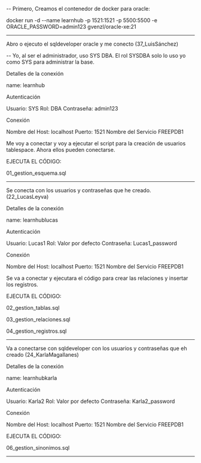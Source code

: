 -- Primero, Creamos el contenedor de docker para oracle:

docker run -d --name learnhub -p 1521:1521 -p 5500:5500 -e ORACLE_PASSWORD=admin123 gvenzl/oracle-xe:21

---------------------------------------------------------

Abro o ejecuto el sqldeveloper oracle y me conecto (37_LuisSánchez)

-- Yo, al ser el administrador, uso SYS DBA. El rol SYSDBA solo lo uso yo como SYS para administrar la base.

Detalles de la conexión

name: learnhub

Autenticación

Usuario: SYS				Rol: DBA
Contraseña: admin123

Conexión

Nombre del Host: localhost
Puerto: 1521
Nombre del Servicio FREEPDB1

Me voy a conectar y voy a ejecutar el script para la creación de usuarios tablespace. Ahora ellos pueden conectarse.

EJECUTA EL CÓDIGO:

01_gestion_esquema.sql


---------------------------------------------------------

Se conecta con los usuarios y contraseñas que he creado. (22_LucasLeyva)

Detalles de la conexión

name: learnhublucas

Autenticación

Usuario: Lucas1			Rol: Valor por defecto
Contraseña: Lucas1_password

Conexión

Nombre del Host: localhost
Puerto: 1521
Nombre del Servicio FREEPDB1

Se va a conectar y ejecutara el código para crear las relaciones y insertar los registros.

EJECUTA EL CÓDIGO:

02_gestion_tablas.sql

03_gestion_relaciones.sql

04_gestion_registros.sql

---------------------------------------------------------

Va a conectarse con sqldeveloper con los usuarios y contraseñas que eh creado (24_KarlaMagallanes)

Detalles de la conexión

name: learnhubkarla

Autenticación

Usuario: Karla2			Rol: Valor por defecto
Contraseña: Karla2_password

Conexión

Nombre del Host: localhost
Puerto: 1521
Nombre del Servicio FREEPDB1

EJECUTA EL CÓDIGO:

06_gestion_sinonimos.sql

---------------------------------------------------------